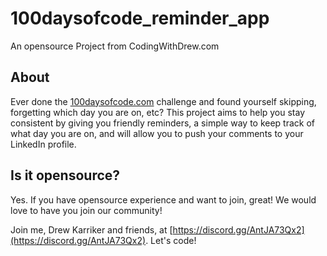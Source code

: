 
# 100daysofcode_reminder_app
An opensource Project from CodingWithDrew.com

## About

Ever done the [100daysofcode.com](https://100daysofcode.com) challenge and found yourself skipping, forgetting which day you are on, etc?
This project aims to help you stay consistent by giving you friendly reminders, a simple way to keep track of what day you are on, and will allow you to push your comments to your LinkedIn profile.

## Is it opensource?

Yes. If you have opensource experience and want to join, great! We would love to have you join our community!

Join me, Drew Karriker and friends, at [https://discord.gg/AntJA73Qx2](https://discord.gg/AntJA73Qx2). Let's code!

<!-- ## How to run the project locally

### Prerequisites:

To set up and run a local instance of 100daysofcode_reminder_app, the following are required:

- [nodejs/npm](https://www.npmjs.com/)
- [nodemon](https://www.npmjs.com/package/nodemon): This can be installed by running `npm i -g nodemon` after nodejs and npm have been installed

### Process:

* Clone the project's repository by running `git clone git@github.com:drewlearns/100daysofcode_reminder_app.git"` or run `git pull` to update your local repository if you have it cloned already.
* `cd 100daysofcode_reminder_app`
* Install the necessary dependencies locally via node package manager(npm) by running `npm i`
* `npm run dev`
* Visit `localhost:3000` on your browser -->
